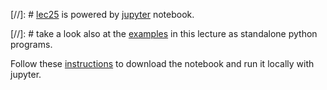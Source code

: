 [//]: # [lec25](lec25.ipynb) is powered by [jupyter](https://jupyter.org) notebook.

[//]: # take a look also at the [examples](examples/) in this lecture as standalone python programs.

Follow these [instructions](../misc/DownloadNotebook.md) to download the notebook and run it locally with jupyter.
